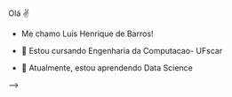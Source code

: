 Olá ✌️
- Me chamo Luis Henrique de Barros!

 
- 🔭 Estou cursando Engenharia da Computacao- UFscar
- 🌱 Atualmente, estou aprendendo Data Science

-->
